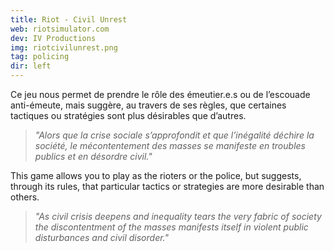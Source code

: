 ```yaml
---
title: Riot - Civil Unrest
web: riotsimulator.com
dev: IV Productions
img: riotcivilunrest.png
tag: policing
dir: left
---
```

Ce jeu nous permet de prendre le rôle des émeutier.e.s ou de l’escouade anti-émeute, mais suggère, au travers de ses règles, que certaines tactiques ou stratégies sont plus désirables que d’autres.
> _"Alors que la crise sociale s’approfondit et que l’inégalité déchire la société, le mécontentement des masses se manifeste en troubles publics et en désordre civil."_


This game allows you to play as the rioters or the police, but suggests, through its rules, that particular tactics or strategies are more desirable than others.
> _"As civil crisis deepens and inequality tears the very fabric of society the discontentment of the masses manifests itself in violent public disturbances and civil disorder."_
